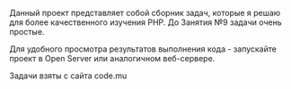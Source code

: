 
Данный проект представляет собой сборник задач, которые я решаю для более качественного изучения PHP. До Занятия №9 задачи очень простые.

Для удобного просмотра результатов выполнения кода - запускайте проект в Open Server или аналогичном веб-сервере.

Задачи взяты с сайта code.mu
